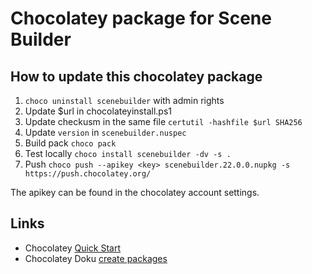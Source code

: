 # Chocolatey package for Scene Builder

## How to update this chocolatey package

1. `choco uninstall scenebuilder` with admin rights
2. Update $url in chocolateyinstall.ps1
3. Update checkusm in the same file `certutil -hashfile $url SHA256`
4. Update `version` in `scenebuilder.nuspec`
6. Build pack `choco pack`
7. Test locally `choco install scenebuilder -dv -s .`
8. Push `choco push --apikey <key> scenebuilder.22.0.0.nupkg -s https://push.chocolatey.org/`

The apikey can be found in the chocolatey account settings.


## Links

* Chocolatey [Quick Start](https://docs.chocolatey.org/en-us/create/create-packages-quick-start)
* Chocolatey Doku [create packages](https://docs.chocolatey.org/en-us/create/create-packages)

